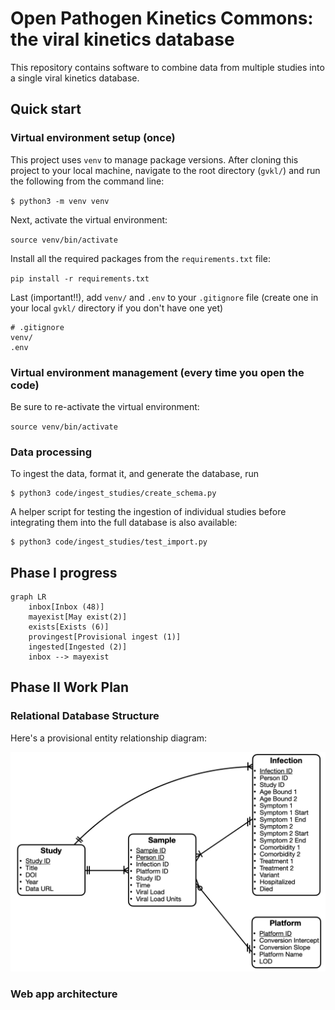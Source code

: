 # Open Pathogen Kinetics Commons: the viral kinetics database

This repository contains software to combine data from multiple studies into a single viral kinetics database. 

## Quick start

### Virtual environment setup (once)
This project uses `venv` to manage package versions. After cloning this project to your local machine, navigate to the root directory (`gvkl/`) and run the following from the command line: 

`$ python3 -m venv venv`

Next, activate the virtual environment: 

`source venv/bin/activate`

Install all the required packages from the `requirements.txt` file: 

`pip install -r requirements.txt`

Last (important!!), add `venv/` and `.env` to your `.gitignore` file (create one in your local `gvkl/` directory if you don't have one yet) 

```
# .gitignore
venv/
.env
```

### Virtual environment management (every time you open the code) 

Be sure to re-activate the virtual environment: 

`source venv/bin/activate`

### Data processing 

To ingest the data, format it, and generate the database, run 

```
$ python3 code/ingest_studies/create_schema.py
```

A helper script for testing the ingestion of individual studies before integrating them into the full database is also available: 

```
$ python3 code/ingest_studies/test_import.py
```

## Phase I progress

```mermaid
graph LR
	inbox[Inbox (48)]
	mayexist[May exist(2)]
	exists[Exists (6)]
	provingest[Provisional ingest (1)]
	ingested[Ingested (2)]
	inbox --> mayexist 
```


## Phase II Work Plan

### Relational Database Structure 

Here's a provisional entity relationship diagram: 

![An entity relationship diagram for the OpenPKCommons](figures/ERD.png)

### Web app architecture 

